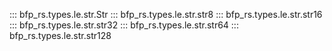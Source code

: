 ::: bfp_rs.types.le.str.Str
::: bfp_rs.types.le.str.str8
::: bfp_rs.types.le.str.str16
::: bfp_rs.types.le.str.str32
::: bfp_rs.types.le.str.str64
::: bfp_rs.types.le.str.str128
